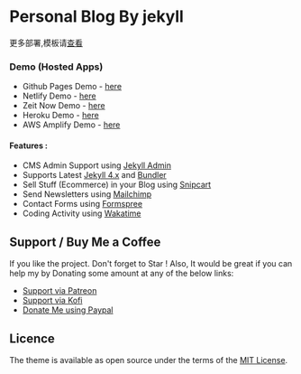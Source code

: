 

# Personal Blog By jekyll

更多部署,模板请[查看](https://devlopr.netlify.com/get-started) 


### Demo (Hosted Apps)

- Github Pages Demo - [here](https://sujaykundu.com)
- Netlify Demo - [here](https://devlopr.netlify.com)
- Zeit Now Demo - [here](https://devlopr-jekyll.now.sh)
- Heroku Demo - [here](https://devlopr-jekyll.herokuapp.com)
- AWS Amplify Demo - [here](https://master.d3t30wwddt6jju.amplifyapp.com/)

#### Features :

- CMS Admin Support using [Jekyll Admin](https://jekyll.github.io/jekyll-admin/)
- Supports Latest [Jekyll 4.x](https://jekyllrb.com) and [Bundler](https://bundler.io)
- Sell Stuff (Ecommerce) in your Blog using [Snipcart](https://snipcart.com/)
- Send Newsletters using [Mailchimp](https://mailchimp.com/)
- Contact Forms using [Formspree](https://formspree.io/)
- Coding Activity using [Wakatime](https://wakatime.com/)


## Support / Buy Me a Coffee

If you like the project. Don't forget to Star ! Also, It would be great if you can help my by Donating some amount at any of the below links:

- [Support via Patreon](https://patreon.com/sujaykundu)
- [Support via Kofi](https://ko-fi.com/sujaykundu)
- [Donate Me using Paypal](https://paypal.me/sujaykundu)

## Licence

The theme is available as open source under the terms of the [MIT License](https://opensource.org/licenses/MIT).



